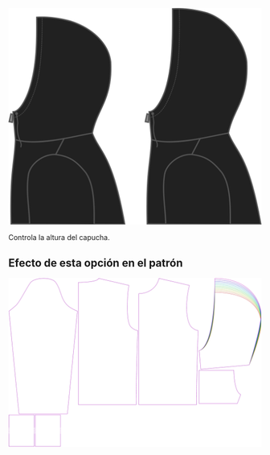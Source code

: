![Altura de capucha](./hoodheight.svg)

Controla la altura del capucha.


## Efecto de esta opción en el patrón
![Esta imagen muestra el efecto de esta opción superponiendo varias variantes que tienen un valor diferente para esta opción](huey_hoodheight_sample.svg "Efecto de esta opción en el patrón")